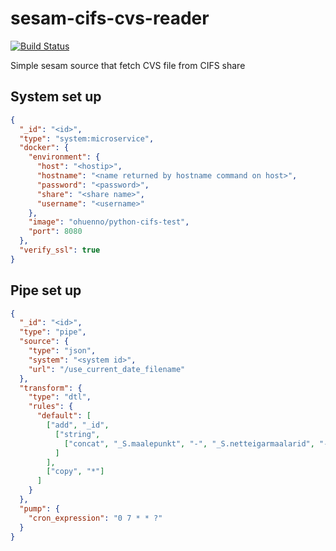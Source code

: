 # sesam-cifs-cvs-reader

[![Build Status](https://travis-ci.org/sesam-community/sesam-cifs-cvs-reader.svg?branch=master)](https://travis-ci.org/sesam-community/sesam-cifs-cvs-reader)

Simple sesam source that fetch CVS file from CIFS share

## System set up

```json
{
  "_id": "<id>",
  "type": "system:microservice",
  "docker": {
    "environment": {
      "host": "<hostip>",
      "hostname": "<name returned by hostname command on host>",
      "password": "<password>",
      "share": "<share name>",
      "username": "<username>"
    },
    "image": "ohuenno/python-cifs-test",
    "port": 8080
  },
  "verify_ssl": true
}

```
## Pipe set up
```json
{
  "_id": "<id>",
  "type": "pipe",
  "source": {
    "type": "json",
    "system": "<system id>",
    "url": "/use_current_date_filename"
  },
  "transform": {
    "type": "dtl",
    "rules": {
      "default": [
        ["add", "_id",
          ["string",
            ["concat", "_S.maalepunkt", "-", "_S.netteigarmaalarid", "-", "_S.installasjonsid"]
          ]
        ],
        ["copy", "*"]
      ]
    }
  },
  "pump": {
    "cron_expression": "0 7 * * ?"
  }
}

```
